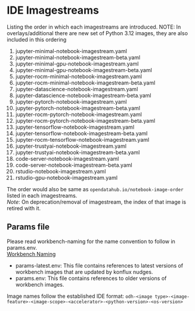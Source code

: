 # IDE Imagestreams

Listing the order in which each imagestreams are introduced.
NOTE: In overlays/additional there are new set of Python 3.12 images, they are also included in this ordering

1. jupyter-minimal-notebook-imagestream.yaml
2. jupyter-minimal-notebook-imagestream-beta.yaml
3. jupyter-minimal-gpu-notebook-imagestream.yaml
4. jupyter-minimal-gpu-notebook-imagestream-beta.yaml
5. jupyter-rocm-minimal-notebook-imagestream.yaml
6. jupyter-rocm-minimal-notebook-imagestream-beta.yaml
7. jupyter-datascience-notebook-imagestream.yaml
8. jupyter-datascience-notebook-imagestream-beta.yaml
9. jupyter-pytorch-notebook-imagestream.yaml
10. jupyter-pytorch-notebook-imagestream-beta.yaml
11. jupyter-rocm-pytorch-notebook-imagestream.yaml
12. jupyter-rocm-pytorch-notebook-imagestream-beta.yaml
13. jupyter-tensorflow-notebook-imagestream.yaml
14. jupyter-tensorflow-notebook-imagestream-beta.yaml
15. jupyter-rocm-tensorflow-notebook-imagestream.yaml
16. jupyter-trustyai-notebook-imagestream.yaml
17. jupyter-trustyai-notebook-imagestream-beta.yaml
18. code-server-notebook-imagestream.yaml
19. code-server-notebook-imagestream-beta.yaml
20. rstudio-notebook-imagestream.yaml
21. rstudio-gpu-notebook-imagestream.yaml

The order would also be same as `opendatahub.io/notebook-image-order` listed in each imagestreams.  
_Note_: On deprecation/removal of imagestream, the index of that image is retired with it.

## Params file

Please read workbench-naming for the name convention to follow in params.env.  
[Workbench Naming](../../docs/workbenches-naming.md)

- params-latest.env: This file contains references to latest versions of workbench images that are updated by konflux nudges.
- params.env: This file contains references to older versions of workbench images.

Image names follow the established IDE format:
`odh-<image type>-<image-feature>-<image-scope>-<accelerator>-<python-version>-<os-version>`
